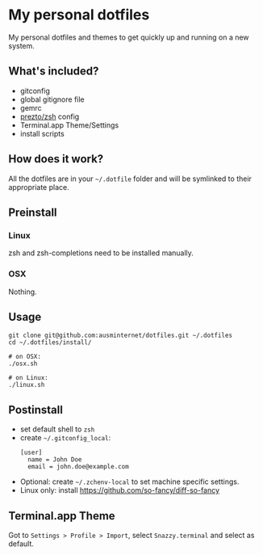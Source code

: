 # My personal dotfiles

My personal dotfiles and themes to get quickly up and running on a new system.

## What's included?

- gitconfig
- global gitignore file
- gemrc
- [prezto/zsh](https://github.com/sorin-ionescu/prezto) config
- Terminal.app Theme/Settings
- install scripts

## How does it work?
All the dotfiles are in your `~/.dotfile` folder and will be symlinked to their appropriate place.

## Preinstall

### Linux
zsh and zsh-completions need to be installed manually.

### OSX
Nothing.

## Usage

```
git clone git@github.com:ausminternet/dotfiles.git ~/.dotfiles
cd ~/.dotfiles/install/

# on OSX:
./osx.sh

# on Linux:
./linux.sh
```

## Postinstall

- set default shell to `zsh`
- create `~/.gitconfig_local`:
  ```
  [user]
    name = John Doe
    email = john.doe@example.com
  ```
- Optional: create `~/.zchenv-local` to set machine specific settings.
- Linux only: install https://github.com/so-fancy/diff-so-fancy

## Terminal.app Theme
Got to `Settings > Profile > Import`, select `Snazzy.terminal` and select as default.
